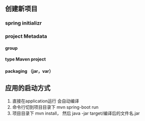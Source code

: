## 创建新项目
### spring initializr
### project Metadata
#### group
#### type Maven project
#### packaging （jar，var）

## 应用的启动方式
1. 直接在application运行 会自动编译
2. 命令行切到项目目录下 mvn spring-boot run
3. 项目目录下 mvn install， 然后 java -jar target/编译后的文件名.jar
